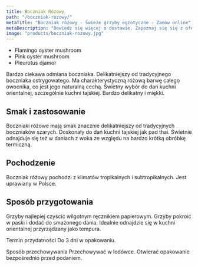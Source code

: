 ```yaml
---
title: Boczniak Rózowy
path: "/boczniak-rozowy/"
metaTitle: "Boczniak różowy - Świeże grzyby egzotyczne - Zamów online"
metaDescription: "Dowiedz się więcej o dostawie. Zapoznaj się się z ofertą Chef Mushrooms i zamów boczniaka różowego."
image: "products/boczniak-rozowy.jpg"
---
```


- Flamingo oyster mushroom
- Pink oyster mushroom
- Pleurotus djamor

Bardzo ciekawa odmiana boczniaka. Delikatniejszy od tradycyjnego boczniaka ostrygowatego. Ma charakterystyczną różową barwę całego owocnika, co jest jego naturalną cechą. Świetny wybór do dań kuchni orientalnej, szczególnie kuchni tajskiej. Bardzo delikatny i miękki.

## Smak i zastosowanie
Boczniaki różowe mają smak znacznie delikatniejszy od tradycyjnych boczniaków szarych. Doskonały do dań kuchni tajskiej jak pad thai. Świetnie odnajduje się też w daniach z woka ze względu na bardzo krótką obróbkę termiczną.

## Pochodzenie
Boczniak różowy pochodzi z klimatów tropikalnych i subtropikalnych. Jest uprawiany w Polsce.

## Sposób przygotowania
Grzyby najlepiej czyścić wilgotnym ręcznikiem papierowym. Grzyby pokroić w paski i dodać do smażonego dania. Idealnie odnajdzie się w kuchni orientalnej przyrządzany jako tempura.

Termin przydatności
Do 3 dni w opakowaniu.

Sposób przechowywania
Przechowywać w lodówce. Otwierać opakowanie bezpośrednio przed podaniem.
